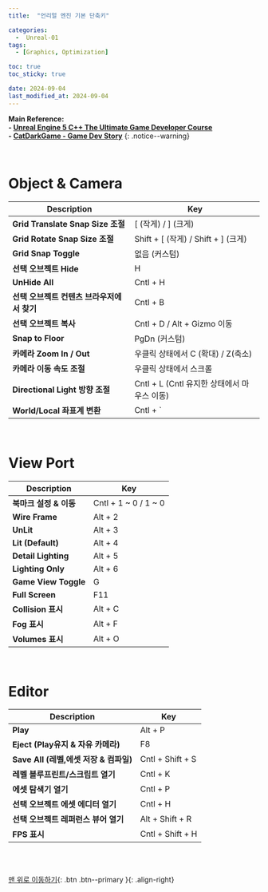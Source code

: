 ```yaml
---
title:  "언리얼 엔진 기본 단축키" 

categories:
  -  Unreal-01
tags:
  - [Graphics, Optimization]

toc: true
toc_sticky: true

date: 2024-09-04
last_modified_at: 2024-09-04
---
```



**Main Reference: <br>- [Unreal Engine 5 C++ The Ultimate Game Developer Course](https://www.udemy.com/course/unreal-engine-5-the-ultimate-game-developer-course/?couponCode=SEPTSTACK24A) <br>- [CatDarkGame - Game Dev Story](https://darkcatgame.tistory.com/168)**
{: .notice--warning}

<br>

# Object & Camera

| Description               | Key                 |
| ------------------------- | --------------------------- |
| **Grid Translate Snap Size 조절**                     |  [ (작게)  /  ] (크게)       |
| **Grid Rotate Snap Size 조절**                        | Shift + [ (작게)  / Shift + ] (크게)       |
| **Grid Snap Toggle**                                  | 없음 (커스텀)       |
| **선택 오브젝트 Hide**                                 | H      |
| **UnHide All**                   | Cntl + H       |
| **선택 오브젝트 컨텐츠 브라우저에서 찾기**                   | Cntl + B      |
| **선택 오브젝트 복사**                   | Cntl + D / Alt + Gizmo 이동      |
| **Snap to Floor**                   | PgDn (커스텀)       |
| **카메라 Zoom In / Out**                   | 우클릭 상태에서 C (확대) / Z(축소)      |
| **카메라 이동 속도 조절**                   | 우클릭 상태에서 스크롤    |
| **Directional Light 방향 조절**                   | Cntl + L (Cntl 유지한 상태에서 마우스 이동)       |
| **World/Local 좌표계 변환**                   | Cntl + `       |

<br>

# View Port

| Description               | Key                 |
| ------------------------- | --------------------------- |
| **북마크 설정 & 이동**                   | Cntl + 1 ~ 0 / 1 ~ 0       |
| **Wire Frame**                   | Alt + 2       |
| **UnLit**                   | Alt + 3       |
| **Lit (Default)**                   | Alt + 4       |
| **Detail Lighting**                   | Alt + 5       |
| **Lighting Only**                   | Alt + 6       |
| **Game View Toggle**                   | G       |
| **Full Screen**                   | F11      |
| **Collision 표시**                   | Alt + C       |
| **Fog 표시**                   | Alt + F       |
| **Volumes 표시**                   | Alt + O       |

<br>

# Editor

| Description               | Key                 |
| ------------------------- | --------------------------- |
| **Play**                   | Alt + P       |
| **Eject (Play유지 & 자유 카메라)**                   | F8       |
| **Save All (레벨,에셋 저장 & 컴파일)**                   | Cntl + Shift + S       |
| **레벨 블루프린트/스크립트 열기**                   | Cntl + K       |
| **에셋 탐색기 열기**                   | Cntl + P       |
| **선택 오브젝트 에셋 에디터 열기**                   | Cntl + H       |
| **선택 오브젝트 레퍼런스 뷰어 열기**                   | Alt + Shift + R       |
| **FPS 표시**                   | Cntl + Shift + H       |




<br>
<br>


[맨 위로 이동하기](#){: .btn .btn--primary }{: .align-right}